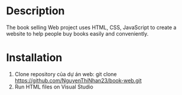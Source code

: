 # Description
The book selling Web project uses HTML, CSS, JavaScript to create a website to help people buy books easily and conveniently.
# Installation
1. Clone repository của dự án web: git clone <a href="https://github.com/NguyenThiNhan23/book-web.git">https://github.com/NguyenThiNhan23/book-web.git</a><br>
2. Run HTML files on Visual Studio
